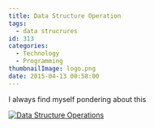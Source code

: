 ```yaml
---
title: Data Structure Operation
tags:
  - data strucrures
id: 313
categories:
  - Technology
  - Programming
thumbnailImage: logo.png
date: 2015-04-13 00:58:00
---
```


I always find myself pondering about this

<!-- more -->

[![](data-structure-operation/datastructures.png "Data Structure Operations")](data-structure-operation/datastructures.png)

